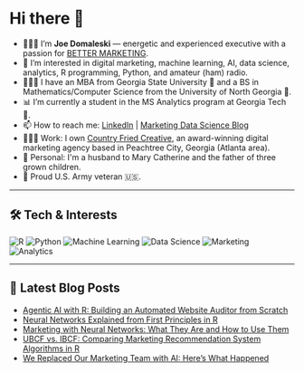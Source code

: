 # Hi there 👋

- 🙋🏻‍♂️ I’m **Joe Domaleski** — energetic and experienced executive with a passion for [BETTER MARKETING](https://blog.marketingdatascience.ai/a-better-marketing-manifesto-24b6541a6cb9).
- 👀 I’m interested in digital marketing, machine learning, AI, data science, analytics, R programming, Python, and amateur (ham) radio.
- 👨🏻‍🎓 I have an MBA from Georgia State University 🐾 and a BS in Mathematics/Computer Science from the University of North Georgia 🦅.
- 📊 I’m currently a student in the MS Analytics program at Georgia Tech 🐝.
- 📫 How to reach me: [LinkedIn](https://www.linkedin.com/in/joedom/) | [Marketing Data Science Blog](https://blog.marketingdatascience.ai)
- 👨🏻‍💻 Work: I own [Country Fried Creative](https://countryfriedcreative.com), an award-winning digital marketing agency based in Peachtree City, Georgia (Atlanta area).
- 🏡 Personal: I'm a husband to Mary Catherine and the father of three grown children.
- 🫡 Proud U.S. Army veteran 🇺🇸.

---

## 🛠️ Tech & Interests

![R](https://img.shields.io/badge/R-276DC3?style=for-the-badge&logo=r&logoColor=white)
![Python](https://img.shields.io/badge/Python-3776AB?style=for-the-badge&logo=python&logoColor=white)
![Machine Learning](https://img.shields.io/badge/Machine_Learning-FF6F00?style=for-the-badge)
![Data Science](https://img.shields.io/badge/Data_Science-4CAF50?style=for-the-badge)
![Marketing](https://img.shields.io/badge/Marketing-0077B5?style=for-the-badge)
![Analytics](https://img.shields.io/badge/Analytics-03A9F4?style=for-the-badge)

---

## 📝 Latest Blog Posts
<!-- BLOG-POST-LIST:START -->
- [Agentic AI with R: Building an Automated Website Auditor from Scratch](https://medium.com/@marketingdatascience/agentic-ai-with-r-building-an-automated-website-auditor-from-scratch-1a42d0bd7bae?source=rss-3e624457f65a------2)
- [Neural Networks Explained from First Principles in R](https://medium.com/@marketingdatascience/neural-networks-explained-from-first-principles-in-r-795bc158cf37?source=rss-3e624457f65a------2)
- [Marketing with Neural Networks: What They Are and How to Use Them](https://medium.com/@marketingdatascience/marketing-with-neural-networks-what-they-are-and-how-to-use-them-3e0114771c40?source=rss-3e624457f65a------2)
- [UBCF vs. IBCF: Comparing Marketing Recommendation System Algorithms in R](https://medium.com/@marketingdatascience/ubcf-vs-ibcf-comparing-marketing-recommendation-system-algorithms-in-r-38ff36bf05d3?source=rss-3e624457f65a------2)
- [We Replaced Our Marketing Team with AI: Here’s What Happened](https://medium.com/@marketingdatascience/we-replaced-our-marketing-team-with-ai-heres-what-happened-bf86f114a90b?source=rss-3e624457f65a------2)
<!-- BLOG-POST-LIST:END -->
